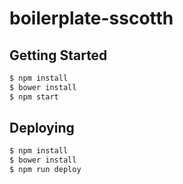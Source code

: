 # boilerplate-sscotth

## Getting Started

```bash
$ npm install
$ bower install
$ npm start
```

## Deploying

```bash
$ npm install
$ bower install
$ npm run deploy
```
